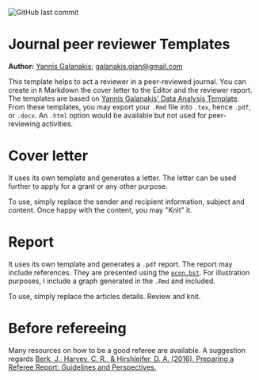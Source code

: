 ![GitHub last commit](https://img.shields.io/github/last-commit/ygalanak/ReviewerTemplates)

# Journal peer reviewer Templates

**Author:** [Yannis Galanakis](https://www.yannisgalanakis.com); <galanakis.gian@gmail.com>

This template helps to act a reviewer in a peer-reviewed journal. You can create in `R` Markdown the cover letter to the Editor and the reviewer report. The templates are based on [Yannis Galanakis' Data Analysis Template](https://github.com/ygalanak/DataAnalysisTemplate). From these templates, you may export your `.Rmd` file into `.tex`, hence `.pdf`, or `.docx`. An `.html` option would be available but not used for peer-reviewing activities.

# Cover letter
It uses its own template and generates a letter. The letter can be used further to apply for a grant or any other purpose.

To use, simply replace the sender and recipient information, subject and content. Once happy with the content, you may "Knit" it.

# Report
It uses its own template and generates a `.pdf` report. The report may include references. They are presented using the [`econ.bst`](https://github.com/ShiroTakeda/econ-bst). For illustration purposes, I include a graph generated in the `.Rmd` and included.

To use, simply replace the articles details. Review and knit.

# Before refereeing 
Many resources on how to be a good referee are available. A suggestion regards [Berk, J., Harvey, C. R., & Hirshleifer, D. A. (2016). Preparing a Referee Report: Guidelines and Perspectives.](https://papers.ssrn.com/sol3/papers.cfm?abstract_id=2547191)


